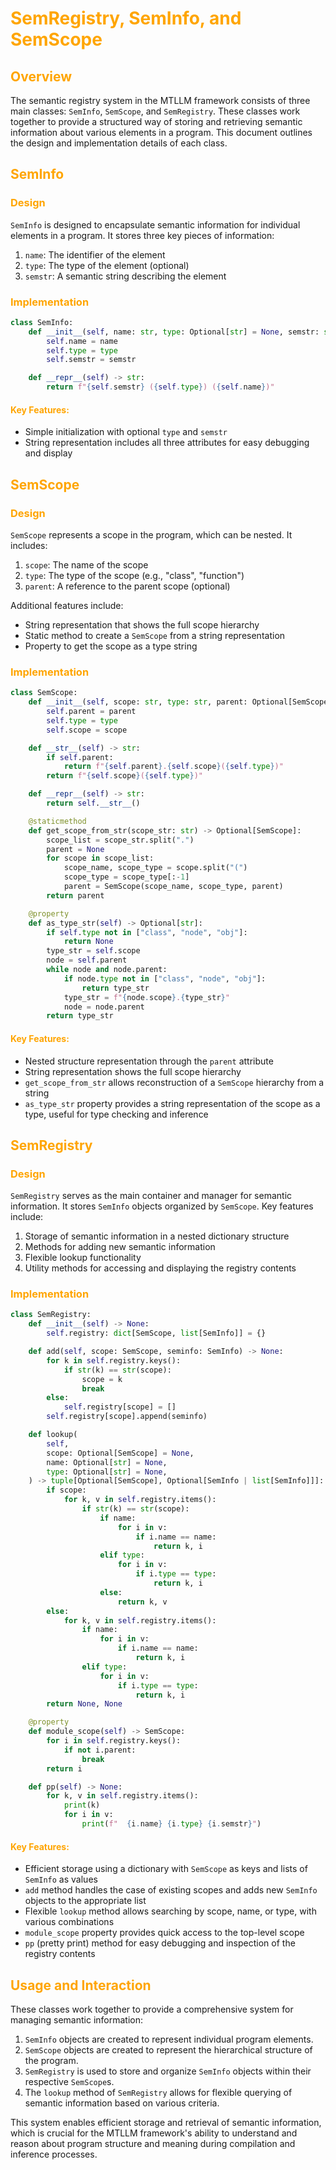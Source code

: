 # <span style="color: orange">SemRegistry, SemInfo, and SemScope

## <span style="color: orange">Overview

The semantic registry system in the MTLLM framework consists of three main classes: `SemInfo`, `SemScope`, and `SemRegistry`. These classes work together to provide a structured way of storing and retrieving semantic information about various elements in a program. This document outlines the design and implementation details of each class.

## <span style="color: orange">SemInfo

### <span style="color: orange">Design

`SemInfo` is designed to encapsulate semantic information for individual elements in a program. It stores three key pieces of information:

1. `name`: The identifier of the element
2. `type`: The type of the element (optional)
3. `semstr`: A semantic string describing the element

### <span style="color: orange">Implementation

```python
class SemInfo:
    def __init__(self, name: str, type: Optional[str] = None, semstr: str = "") -> None:
        self.name = name
        self.type = type
        self.semstr = semstr

    def __repr__(self) -> str:
        return f"{self.semstr} ({self.type}) ({self.name})"
```

#### <span style="color: orange">Key Features:
- Simple initialization with optional `type` and `semstr`
- String representation includes all three attributes for easy debugging and display

## <span style="color: orange">SemScope

### <span style="color: orange">Design

`SemScope` represents a scope in the program, which can be nested. It includes:

1. `scope`: The name of the scope
2. `type`: The type of the scope (e.g., "class", "function")
3. `parent`: A reference to the parent scope (optional)

Additional features include:
- String representation that shows the full scope hierarchy
- Static method to create a `SemScope` from a string representation
- Property to get the scope as a type string

### <span style="color: orange">Implementation

```python
class SemScope:
    def __init__(self, scope: str, type: str, parent: Optional[SemScope] = None) -> None:
        self.parent = parent
        self.type = type
        self.scope = scope

    def __str__(self) -> str:
        if self.parent:
            return f"{self.parent}.{self.scope}({self.type})"
        return f"{self.scope}({self.type})"

    def __repr__(self) -> str:
        return self.__str__()

    @staticmethod
    def get_scope_from_str(scope_str: str) -> Optional[SemScope]:
        scope_list = scope_str.split(".")
        parent = None
        for scope in scope_list:
            scope_name, scope_type = scope.split("(")
            scope_type = scope_type[:-1]
            parent = SemScope(scope_name, scope_type, parent)
        return parent

    @property
    def as_type_str(self) -> Optional[str]:
        if self.type not in ["class", "node", "obj"]:
            return None
        type_str = self.scope
        node = self.parent
        while node and node.parent:
            if node.type not in ["class", "node", "obj"]:
                return type_str
            type_str = f"{node.scope}.{type_str}"
            node = node.parent
        return type_str
```

#### <span style="color: orange">Key Features:
- Nested structure representation through the `parent` attribute
- String representation shows the full scope hierarchy
- `get_scope_from_str` allows reconstruction of a `SemScope` hierarchy from a string
- `as_type_str` property provides a string representation of the scope as a type, useful for type checking and inference

## <span style="color: orange">SemRegistry

### <span style="color: orange">Design

`SemRegistry` serves as the main container and manager for semantic information. It stores `SemInfo` objects organized by `SemScope`. Key features include:

1. Storage of semantic information in a nested dictionary structure
2. Methods for adding new semantic information
3. Flexible lookup functionality
4. Utility methods for accessing and displaying the registry contents

### <span style="color: orange">Implementation

```python
class SemRegistry:
    def __init__(self) -> None:
        self.registry: dict[SemScope, list[SemInfo]] = {}

    def add(self, scope: SemScope, seminfo: SemInfo) -> None:
        for k in self.registry.keys():
            if str(k) == str(scope):
                scope = k
                break
        else:
            self.registry[scope] = []
        self.registry[scope].append(seminfo)

    def lookup(
        self,
        scope: Optional[SemScope] = None,
        name: Optional[str] = None,
        type: Optional[str] = None,
    ) -> tuple[Optional[SemScope], Optional[SemInfo | list[SemInfo]]]:
        if scope:
            for k, v in self.registry.items():
                if str(k) == str(scope):
                    if name:
                        for i in v:
                            if i.name == name:
                                return k, i
                    elif type:
                        for i in v:
                            if i.type == type:
                                return k, i
                    else:
                        return k, v
        else:
            for k, v in self.registry.items():
                if name:
                    for i in v:
                        if i.name == name:
                            return k, i
                elif type:
                    for i in v:
                        if i.type == type:
                            return k, i
        return None, None

    @property
    def module_scope(self) -> SemScope:
        for i in self.registry.keys():
            if not i.parent:
                break
        return i

    def pp(self) -> None:
        for k, v in self.registry.items():
            print(k)
            for i in v:
                print(f"  {i.name} {i.type} {i.semstr}")
```

#### <span style="color: orange">Key Features:
- Efficient storage using a dictionary with `SemScope` as keys and lists of `SemInfo` as values
- `add` method handles the case of existing scopes and adds new `SemInfo` objects to the appropriate list
- Flexible `lookup` method allows searching by scope, name, or type, with various combinations
- `module_scope` property provides quick access to the top-level scope
- `pp` (pretty print) method for easy debugging and inspection of the registry contents

## <span style="color: orange">Usage and Interaction

These classes work together to provide a comprehensive system for managing semantic information:

1. `SemInfo` objects are created to represent individual program elements.
2. `SemScope` objects are created to represent the hierarchical structure of the program.
3. `SemRegistry` is used to store and organize `SemInfo` objects within their respective `SemScope`s.
4. The `lookup` method of `SemRegistry` allows for flexible querying of semantic information based on various criteria.

This system enables efficient storage and retrieval of semantic information, which is crucial for the MTLLM framework's ability to understand and reason about program structure and meaning during compilation and inference processes.
